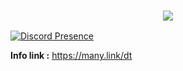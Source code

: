 <h3 align="center">
  <img src="https://github-readme-stats.vercel.app/api?username=duongtuan303030&show_icons=true&theme=radical">
</h3>

[![Discord Presence](https://lanyard-profile-readme-nyria.vercel.app/api/542602170080428063)](https://discord.com/users/542602170080428063)

**Info link :** https://many.link/dt
